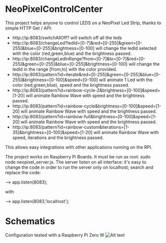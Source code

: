 # NeoPixelControlCenter
This project helps anyone to control LEDS on a NeoPixel Led Strip, thanks to simple  HTTP Get / API:
- http://ip:8083/switchAllOff? will switch off all the leds
- http://ip:8083/changeLed?ledId=[0-7]&red=[0-255]&green=[0-255]&blue=[0-255]&brightness=[0-100] will change the ledId selected with the color (red,green,blue) and the brightness passed.
- http://ip:8083/changeLedInRange?from=[0-7]&to=[0-7]&red=[0-255]&green=[0-255]&blue=[0-255]&brightness=[0-100] will change the ledId in the range [from,to] with the color provided.
- http://ip:8083/pattern?id=iterate&red=[0-255]&green=[0-255]&blue=[0-255]&brightness=[0-100]&speed=[0-100] will animate 1 Led with the color (red,green,blue), speed and the brightness passed.
- http://ip:8083/pattern?id=rainbow-cycle-2&brightness=[0-100]&speed=[1-20] will animate Rainbow Wave with speed and the brightness passed.
- http://ip:8083/pattern?id=rainbow-cycle&brightness=[0-100]&speed=[1-20] will animate Rainbow Wave with speed and the brightness passed.
- http://ip:8083/pattern?id=rainbow-full&brightness=[0-100]&speed=[1-20] will animate Rainbow Wave with speed and the brightness passed.
- http://ip:8083/pattern?id=rainbow-custom&iterations=[1-35]&brightness=[0-100]&speed=[1-20] will animate Rainbow Wave with speed, iterations and the brightness passed.

This allows easy integrations with other applications running on the RPI.

The project works on Raspberry Pi Boards.
It must be run as root: sudo node neopixel_server.js.
The server listen on all interface: it's easy to change the code in order to run the server only on localhost; search and replace the code:

--> app.listen(8083);

with		

--> app.listen(8083,'localhost');
		
# Schematics
Configuration tested with a Raspberry Pi Zero W
![Alt text](rpi_neopixel_stripled.png?raw=true "Schematic")

